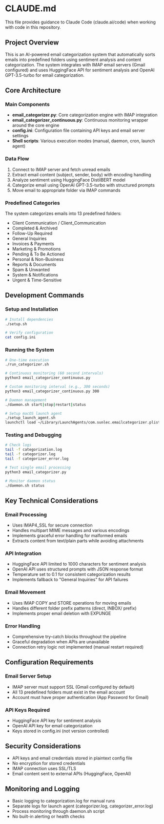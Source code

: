 # CLAUDE.md

This file provides guidance to Claude Code (claude.ai/code) when working with code in this repository.

## Project Overview
This is an AI-powered email categorization system that automatically sorts emails into predefined folders using sentiment analysis and content categorization. The system integrates with IMAP email servers (Gmail configured) and uses HuggingFace API for sentiment analysis and OpenAI GPT-3.5-turbo for email categorization.

## Core Architecture

### Main Components
- **email_categorizer.py**: Core categorization engine with IMAP integration
- **email_categorizer_continuous.py**: Continuous monitoring wrapper around the core engine
- **config.ini**: Configuration file containing API keys and email server settings
- **Shell scripts**: Various execution modes (manual, daemon, cron, launch agent)

### Data Flow
1. Connect to IMAP server and fetch unread emails
2. Extract email content (subject, sender, body) with encoding handling
3. Analyze sentiment using HuggingFace DistilBERT model
4. Categorize email using OpenAI GPT-3.5-turbo with structured prompts
5. Move email to appropriate folder via IMAP commands

### Predefined Categories
The system categorizes emails into 13 predefined folders:
- Client Communication / Client_Communication
- Completed & Archived
- Follow-Up Required
- General Inquiries
- Invoices & Payments
- Marketing & Promotions
- Pending & To Be Actioned
- Personal & Non-Business
- Reports & Documents
- Spam & Unwanted
- System & Notifications
- Urgent & Time-Sensitive

## Development Commands

### Setup and Installation
```bash
# Install dependencies
./setup.sh

# Verify configuration
cat config.ini
```

### Running the System
```bash
# One-time execution
./run_categorizer.sh

# Continuous monitoring (60 second intervals)
python3 email_categorizer_continuous.py

# Custom monitoring interval (e.g., 300 seconds)
python3 email_categorizer_continuous.py 300

# Daemon management
./daemon.sh start|stop|restart|status

# Setup macOS launch agent
./setup_launch_agent.sh
launchctl load ~/Library/LaunchAgents/com.sunlec.emailcategorizer.plist
```

### Testing and Debugging
```bash
# Check logs
tail -f categorization.log
tail -f categorizer.log
tail -f categorizer_error.log

# Test single email processing
python3 email_categorizer.py

# Monitor daemon status
./daemon.sh status
```

## Key Technical Considerations

### Email Processing
- Uses IMAP4_SSL for secure connection
- Handles multipart MIME messages and various encodings
- Implements graceful error handling for malformed emails
- Extracts content from text/plain parts while avoiding attachments

### API Integration
- HuggingFace API limited to 1000 characters for sentiment analysis
- OpenAI API uses structured prompts with JSON response format
- Temperature set to 0.1 for consistent categorization results
- Implements fallback to "General Inquiries" for API failures

### Email Movement
- Uses IMAP COPY and STORE operations for moving emails
- Handles different folder prefix patterns (direct, INBOX/ prefix)
- Implements proper email deletion with EXPUNGE

### Error Handling
- Comprehensive try-catch blocks throughout the pipeline
- Graceful degradation when APIs are unavailable
- Connection retry logic not implemented (manual restart required)

## Configuration Requirements

### Email Server Setup
- IMAP server must support SSL (Gmail configured by default)
- All 13 predefined folders must exist in the email account
- Account must have proper authentication (App Password for Gmail)

### API Keys Required
- HuggingFace API key for sentiment analysis
- OpenAI API key for email categorization
- Keys stored in config.ini (not version controlled)

## Security Considerations
- API keys and email credentials stored in plaintext config file
- No encryption for stored credentials
- IMAP connection uses SSL/TLS
- Email content sent to external APIs (HuggingFace, OpenAI)

## Monitoring and Logging
- Basic logging to categorization.log for manual runs
- Separate logs for launch agent (categorizer.log, categorizer_error.log)
- Process monitoring through daemon.sh script
- No built-in alerting or health checks